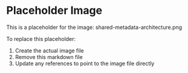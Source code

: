 # Placeholder Image

This is a placeholder for the image: shared-metadata-architecture.png

To replace this placeholder:
1. Create the actual image file
2. Remove this markdown file
3. Update any references to point to the image file directly
